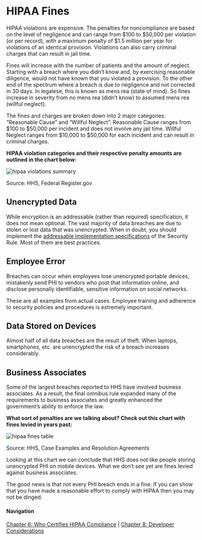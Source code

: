 # HIPAA Fines

HIPAA violations are expensive. The penalties for noncompliance are based on the level of negligence and can range from $100 to $50,000 per violation (or per record), with a maximum penalty of $1.5 million per year for violations of an identical provision. Violations can also carry criminal charges that can result in jail time.

Fines will increase with the number of patients and the amount of neglect. Starting with a breach where you didn’t know and, by exercising reasonable diligence, would not have known that you violated a provision. To the other end of the spectrum where a breach is due to negligence and not corrected in 30 days. In legalese, this is known as mens rea (state of mind). So fines increase in severity from no mens rea (didn’t know) to assumed mens rea (willful neglect).

The fines and charges are broken down into 2 major categories: “Reasonable Cause” and “Willful Neglect”. Reasonable Cause ranges from $100 to $50,000 per incident and does not involve any jail time. Willful Neglect ranges from $10,000 to $50,000 for each incident and can result in criminal charges.

**HIPAA violation categories and their respective penalty amounts are outlined in the chart below:**

![hipaa violations summary](https://dg80atg7s3qsy.cloudfront.net/blog/img/hipaa-violations.png)

Source: HHS, Federal Register.gov

## Unencrypted Data
While encryption is an addressable (rather than required) specification, it does not mean optional. The vast majority of data breaches are due to stolen or lost data that was unencrypted. When in doubt, you should implement the [addressable implementation specifications](https://github.com/truevault/hipaa-compliance-developers-guide/blob/master/04%20HIPAA%20Security%20Rule.md#required-vs-addressable-specifications) of the Security Rule. Most of them are best practices.

## Employee Error
Breaches can occur when employees lose unencrypted portable devices, mistakenly send PHI to vendors who post that information online, and disclose personally identifiable, sensitive information on social networks. 

These are all examples from actual cases. Employee training and adherence to security policies and procedures is extremely important.

## Data Stored on Devices
Almost half of all data breaches are the result of theft. When laptops, smartphones, etc. are unencrypted the risk of a breach increases considerably.

## Business Associates
Some of the largest breaches reported to HHS have involved business associates. As a result, the final omnibus rule expanded many of the requirements to business associates and greatly enhanced the government’s ability to enforce the law.

**What sort of penalties are we talking about? Check out this chart with fines levied in years past:**

![hipaa fines table](https://dg80atg7s3qsy.cloudfront.net/blog/img/hipaa-fines.png)

Source: HHS, Case Examples and Resolution Agreements

Looking at this chart we can conclude that HHS does not like people storing unencrypted PHI on mobile devices. What we don’t see yet are fines levied against business associates. 

The good news is that not every PHI breach ends in a fine. If you can show that you have made a reasonable effort to comply with HIPAA then you may not be dinged.

#### Navigation

[Chapter 6: Who Certifies HIPAA Compliance](https://github.com/truevault/hipaa-compliance-developers-guide/blob/master/06%20Who%20Certifies%20HIPAA%20Compliance%3F.md) | [Chapter 8: Developer Considerations](https://github.com/truevault/hipaa-compliance-developers-guide/blob/master/08%20Developer%20Considerations.md)
